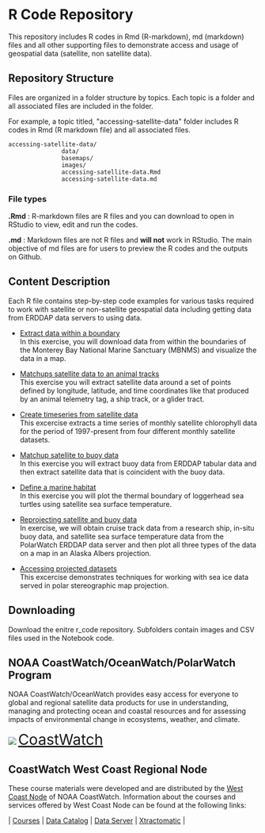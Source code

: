 # R Code Repository

This repository includes R codes in Rmd (R-markdown), md (markdown) files and all other supporting files to demonstrate access and usage of geospatial data (satellite, non satellite data).

## Repository Structure
Files are organized in a folder structure by topics.  Each topic is a folder and all associated files are included in the folder.  

For example, a topic titled, "accessing-satellite-data" folder includes R codes in Rmd (R markdown file) and all associated files.  

```
accessing-satellite-data/
               data/
               basemaps/
               images/
               accessing-satellite-data.Rmd
               accessing-satellite-data.md
```
### File types
**.Rmd** : R-markdown files are R files and you can download to open in RStudio to view, edit and run the codes.

**.md**  : Markdown files are not R files and **will not** work in RStudio.  The main objective of md files are for users to preview the R codes and the outputs on Github. 

## Content Description
Each R file contains step-by-step code examples for various tasks required to work with satellite or non-satellite geospatial data including getting data from ERDDAP data servers to using data.

* [Extract data within a boundary](extract_data_marine_sanctuary.md)   
In this exercise, you will download data from within the boundaries of the Monterey Bay National Marine Sanctuary (MBNMS) and visualize the data in a map.  

* [Matchups satellite data to an animal tracks](matchup_satellite_track_data.md)  
This exercise you will extract satellite data around a set of points defined by longitude, latitude, and time coordinates like that produced by an animal telemetry tag, a ship track, or a glider tract.  

* [Create timeseries from satellite data](timeseries_satellite_data.md)  
This excercise extracts a time series of monthly satellite chlorophyll data for the period of 1997-present from four different monthly satellite datasets.  

* [Matchup satellite to buoy data](matchup_satellite_buoy_data.md)  
In this exercise you will extract buoy data from ERDDAP tabular data and then extract satellite data that is coincident with the buoy data.  

* [Define a marine habitat](define_marine_habitat.md)  
In this exercise you will plot the thermal boundary of loggerhead sea turtles using satellite sea surface temperature.  

* [Reprojecting satellite and buoy data](reprojecting_satellite_buoy_data.md)  
In exercise, we will obtain cruise track data from a research ship, in-situ buoy data, and satellite sea surface temperature data from the PolarWatch ERDDAP data server and then plot all three types of the data on a map in an Alaska Albers projection.  

* [Accessing projected datasets](accessing_projected_datasets.md)  
This excercise demonstrates techniques for working with sea ice data served in polar stereographic map projection.


## Downloading 
Download the enitre r_code repository. Subfolders contain images and CSV files used in the Notebook code. 

## NOAA CoastWatch/OceanWatch/PolarWatch Program  

NOAA CoastWatch/OceanWatch provides easy access for everyone to global and regional satellite data products for use in understanding, managing and protecting ocean and coastal resources and for assessing impacts of environmental change in ecosystems, weather, and climate.  

![](images/cw_logo_80.png)  <span style="color:blue;font-size:30px;">[CoastWatch](https://coastwatch.noaa.gov/)</span>


## CoastWatch West Coast Regional Node  

These course materials were developed and are distributed by the [West Coast Node](https://coastwatch.pfeg.noaa.gov/) of NOAA CoastWatch. Information about the courses and services offered by West Coast Node can be found at the following links:  

| [Courses](https://coastwatch.pfeg.noaa.gov/courses/satellite_course.html) | [Data Catalog](https://coastwatch.pfeg.noaa.gov/data.html) | [Data Server](https://coastwatch.pfeg.noaa.gov/erddapinfo/index.html) |  [Xtractomatic](https://coastwatch.pfeg.noaa.gov/xtracto/) |

